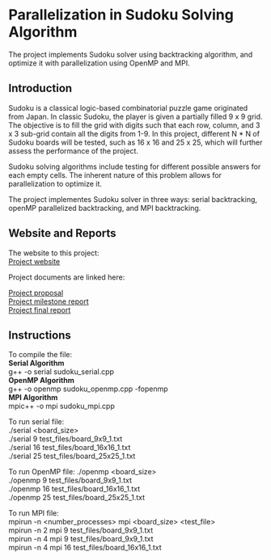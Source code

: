Parallelization in Sudoku Solving Algorithm
==================================

The project implements Sudoku solver using backtracking algorithm, and optimize it with parallelization using OpenMP and MPI.

## Introduction

Sudoku is a classical logic-based combinatorial puzzle game originated from Japan. In classic Sudoku, the player is given a partially filled 9 x 9 grid. The objective is to fill the grid with digits such that each row, column, and 3 x 3 sub-grid contain all the digits from 1-9. In this project, different N * N of Sudoku boards will be tested, such as 16 x 16 and 25 x 25, which will further assess the performance of the project.
 
Sudoku solving algorithms include testing for different possible answers for each empty cells. The inherent nature of this problem allows for parallelization to optimize it.

The project implementes Sudoku solver in three ways: serial backtracking, openMP parallelized backtracking, and MPI backtracking. 

## Website and Reports

The website to this project: <br>
[Project website](https://bella713.github.io/15418-final-project/)

Project documents are linked here:

[Project proposal](./documents/project_proposal.pdf) <br>
[Project milestone report](./documents/project_milestone_report.pdf) <br>
[Project final report](./documents/project_final_report) <br>

## Instructions

To compile the file: <br>
**Serial Algorithm** <br>
g++ -o serial sudoku_serial.cpp <br>
**OpenMP Algorithm** <br>
g++ -o openmp sudoku_openmp.cpp -fopenmp <br>
**MPI Algorithm** <br>
mpic++ -o mpi sudoku_mpi.cpp <br>

To run serial file: <br>
./serial <board_size> <test file> <br>
./serial 9 test_files/board_9x9_1.txt <br>
./serial 16 test_files/board_16x16_1.txt <br>
./serial 25 test_files/board_25x25_1.txt <br>

To run OpenMP file:
./openmp <board_size> <test file> <br>
./openmp 9 test_files/board_9x9_1.txt <br>
./openmp 16 test_files/board_16x16_1.txt <br>
./openmp 25 test_files/board_25x25_1.txt <br>

To run MPI file: <br>
mpirun -n <number_processes> mpi <board_size> <test_file> <br>
mpirun -n 2 mpi 9 test_files/board_9x9_1.txt <br>
mpirun -n 4 mpi 9 test_files/board_9x9_1.txt <br>
mpirun -n 4 mpi 16 test_files/board_16x16_1.txt <br>
